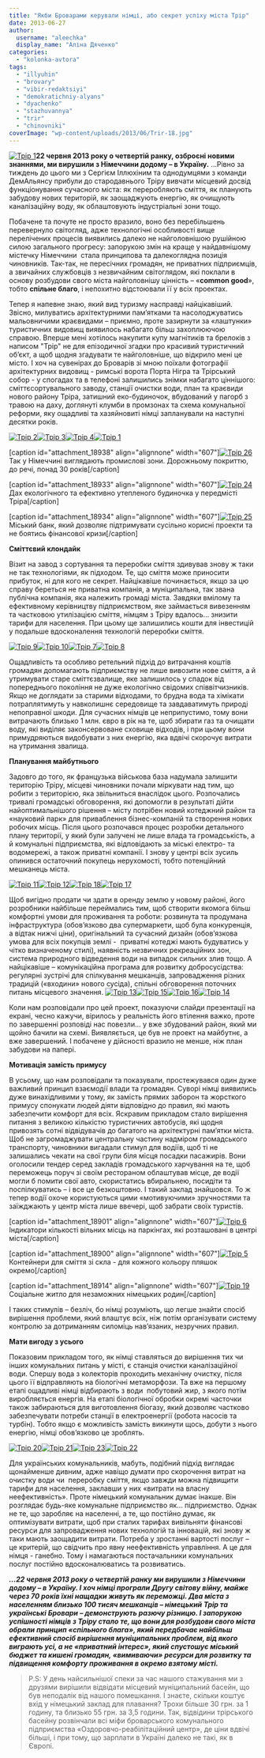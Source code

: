 ```yaml
---
title: "Якби Броварами керували німці, або секрет успіху міста Трір"
date: 2013-06-27
author: 
  username: "aleechka"
  display_name: "Аліна Дяченко"
categories: 
  - "kolonka-avtora"
tags: 
  - "illyuhin"
  - "brovary"
  - "vibir-redaktsiyi"
  - "demokratichniy-alyans"
  - "dyachenko"
  - "stazhuvannya"
  - "trir"
  - "chinovniki"
coverImage: "wp-content/uploads/2013/06/Trir-18.jpg"
---
```


[![Трір 1](https://mpz.brovary.org/wp-content/uploads/2013/06/Trir-1.jpg)](https://mpz.brovary.org/wp-content/uploads/2013/06/Trir-1.jpg)**22 червня 2013 року о четвертій ранку, озброєні новими знаннями, ми вирушили з Німеччини додому – в Україну.** …Рівно за тиждень до цього ми з Сергієм Іллюхіним та однодумцями з команди ДемАльянсу прибули до стародавнього Тріру вивчати місцевий досвід функціонування сучасного міста: як переробляють сміття, як планують забудову нових територій, як заощаджують енергію, як очищують каналізаційну воду, як облаштовують індустріальні зони тощо.

Побачене та почуте не просто вразило, воно без перебільшень перевернуло світогляд, адже технологічні особливості вище перелічених процесів виявились далеко не найголовнішою рушійною силою загального прогресу: запорукою змін на краще у найдавнішому містечку Німеччини  стала принципова та далекоглядна позиція чиновників. Так-так, не пересічних громадян, не приватних підприємців, а звичайних службовців з незвичайним світоглядом, які поклали в основу розбудови свого міста найголовнішу цінність – «**common good**», тобто **спільне благо**, і непохитно відстоювали її у всіх проектах.

Тепер я напевне знаю, який вид туризму насправді найцікавіший. Звісно, милуватись архітектурними пам’ятками та насолоджуватись мальовничими краєвидами – приємно, проте зазирнути за «лаштунки» туристичних видовищ виявилось набагато більш захоплюючою справою. Вперше мені хотілось накупити купу магнітиків та брелоків з написом "Трір" не для епізодичної згадки про красивий туристичний об’єкт, а щоб щодня згадувати те найголовніше, що відкрило мені це місто. І хоч на сувенірах до Броварів зі мною поїхали фотографії архітектурних видовищ - римські ворота Порта Нігра та Трірський собор - у спогадах та в телефоні залишились знімки набагато ціннішого: сміттєсортувального заводу, станції очистки води, план та краєвиди нового району Тріра, затишний еко-будиночок, вбудований у пагорб з травою на даху, доглянуті клумби в промзонах та схема комунальної реформи, яку ощадливі та хазяйновиті німці запланували на наступні десятки років.

[![Трір 2](https://mpz.brovary.org/wp-content/uploads/2013/06/Trir-2.jpg)](https://mpz.brovary.org/wp-content/uploads/2013/06/Trir-2.jpg)[![Трір 3](https://mpz.brovary.org/wp-content/uploads/2013/06/Trir-3.jpg)](https://mpz.brovary.org/wp-content/uploads/2013/06/Trir-3.jpg)[![Трір 4](https://mpz.brovary.org/wp-content/uploads/2013/06/Trir-4.jpg)](https://mpz.brovary.org/wp-content/uploads/2013/06/Trir-4.jpg)[![Трір 1](https://mpz.brovary.org/wp-content/uploads/2013/06/Trir-1.jpg)](https://mpz.brovary.org/wp-content/uploads/2013/06/Trir-1.jpg)

\[caption id="attachment\_18938" align="alignnone" width="607"\][![Трір 26](https://mpz.brovary.org/wp-content/uploads/2013/06/Trir-26.jpg)](https://mpz.brovary.org/wp-content/uploads/2013/06/Trir-26.jpg) Так у Німеччині виглядають промислові зони. Дорожньому покриттю, до речі, понад 30 років\[/caption\]

\[caption id="attachment\_18933" align="alignnone" width="607"\][![Трір 24](https://mpz.brovary.org/wp-content/uploads/2013/06/Trir-24.jpg)](https://mpz.brovary.org/wp-content/uploads/2013/06/Trir-24.jpg) Дах екологічного та ефективно утепленого будиночка у передмісті Тріра\[/caption\]

\[caption id="attachment\_18934" align="alignnone" width="607"\][![Трір 25](https://mpz.brovary.org/wp-content/uploads/2013/06/Trir-25.jpg)](https://mpz.brovary.org/wp-content/uploads/2013/06/Trir-25.jpg) Міський банк, який дозволяє підтримувати сусільно корисні проекти та не боятись фінансової кризи\[/caption\]

**Сміттєвий клондайк** 

Візит на завод з сортування та переробки сміття здивував знову ж таки не так технологіями, як підходом. Те, що сміття може приносити прибуток, ні для кого не секрет. Найцікавіше починається, якщо за цю справу береться не приватна компанія, а муніципальна, так звана публічна компанія, яка належить громаді міста. Завдяки вмілому та ефективному керівництву підприємством, яке займається вивезенням та частковою утилізацією сміття, німцям з Тріру вдалось… знизити тарифи для населення. При цьому ще залишились кошти для інвестицій у подальше вдосконалення технологій переробки сміття.

[![Трір 9](https://mpz.brovary.org/wp-content/uploads/2013/06/Trir-9.jpg)](https://mpz.brovary.org/wp-content/uploads/2013/06/Trir-9.jpg)[![Трір 10](https://mpz.brovary.org/wp-content/uploads/2013/06/Trir-10.jpg)](https://mpz.brovary.org/wp-content/uploads/2013/06/Trir-10.jpg)[![Трір 7](https://mpz.brovary.org/wp-content/uploads/2013/06/Trir-7.jpg)](https://mpz.brovary.org/wp-content/uploads/2013/06/Trir-7.jpg)[![Трір 8](https://mpz.brovary.org/wp-content/uploads/2013/06/Trir-8.jpg)](https://mpz.brovary.org/wp-content/uploads/2013/06/Trir-8.jpg)

Ощадливість та особливо ретельний підхід до витрачання коштів громадян допомагають підприємству не лише вивозити нове сміття, а й утримувати старе сміттєзвалище, яке залишилось у спадок від попереднього покоління не дуже екологічно свідомих співвітчизників. Якщо не доглядати за старими відходами, то брудна вода та хімікати потраплятимуть у навколишнє середовище та завдаватимуть природі непоправної шкоди. Для сучасних німців це неприпустимо, тому вони витрачають близько 1 млн. євро в рік на те, щоб збирати газ та очищати воду, які виділяє законсервоване сховище відходів, і при цьому вони примудряються видобувати з них енергію, яка вдвічі скорочує витрати на утримання звалища.

**Планування майбутнього**

Задовго до того, як французька військова база надумала залишити територію Тріру, місцеві чиновники почали міркувати над тим, що робити з територією, яка звільниться внаслідок цього. Розпочались тривалі громадські обговорення, які допомогли в результаті дійти найоптимальнішого рішення – місту потрібен новий котеджний район та «науковий парк» для приваблення бізнес-компаній та створення нових робочих місць. Після цього розпочався процес розробки детального плану території, у який були залучені не лише влада та громадськість, а й комунальні підприємства, які відповідають за міські електро- та водомережі, а також приватні компанії. І знову у центрі всіх зусиль опинився остаточний покупець нерухомості, тобто потенційний мешканець міста.

[![Трір 11](https://mpz.brovary.org/wp-content/uploads/2013/06/Trir-11.jpg)](https://mpz.brovary.org/wp-content/uploads/2013/06/Trir-11.jpg)[![Трір 12](https://mpz.brovary.org/wp-content/uploads/2013/06/Trir-12.jpg)](https://mpz.brovary.org/wp-content/uploads/2013/06/Trir-12.jpg)[![Трір 18](https://mpz.brovary.org/wp-content/uploads/2013/06/Trir-18.jpg)](https://mpz.brovary.org/wp-content/uploads/2013/06/Trir-18.jpg)[![Трір 17](https://mpz.brovary.org/wp-content/uploads/2013/06/Trir-17.jpg)](https://mpz.brovary.org/wp-content/uploads/2013/06/Trir-17.jpg)

Щоб вигідно продати чи здати в оренду землю у новому районі, його розробники найбільше переймались тим, щоб створити якомога більш комфортні умови для проживання та роботи: розвинута та продумана інфраструктура (обов’язково два супермаркети, щоб була конкуренція, а відтак нижчі ціни), оригінальний та сучасний дизайн (обов’язкова умова для всіх покупців землі -  приватні котеджі мають будуватись у чітко визначеному стилі), наявність незвичних рекреаційних зон, система природного відведення води на випадок сильних злив тощо. А найцікавіше – комунікаційна програма для розвитку добросусідства: регулярні зустрічі для спілкування мешканців, запровадження різних традицій («входини» нового сусіда), спільні обговорення поточних питань місцевого значення. [![Трір 13](https://mpz.brovary.org/wp-content/uploads/2013/06/Trir-13.jpg)](https://mpz.brovary.org/wp-content/uploads/2013/06/Trir-13.jpg)[![Трір 15](https://mpz.brovary.org/wp-content/uploads/2013/06/Trir-15.jpg)](https://mpz.brovary.org/wp-content/uploads/2013/06/Trir-15.jpg)[![Трір 16](https://mpz.brovary.org/wp-content/uploads/2013/06/Trir-16.jpg)](https://mpz.brovary.org/wp-content/uploads/2013/06/Trir-16.jpg)[![Трір 14](https://mpz.brovary.org/wp-content/uploads/2013/06/Trir-14.jpg)](https://mpz.brovary.org/wp-content/uploads/2013/06/Trir-14.jpg)

Коли нам розповідали про цей проект, показуючи слайди презентації на екрані, чесно кажучи, вірилось у реальність його втілення важко, проте по завершенні розповіді нас повезли… у вже збудований район, який ми щойно бачили на схемі. Виявляється, це був не проект на майбутнє, а вже завершений. І побачене у дійсності вразило не менше, ніж план забудови на папері.

**Мотивація замість примусу**

В усьому, що нам розповідали та показували, простежувався один дуже важливий принцип взаємодії влади та громадян. Суворі німці виявились дуже винахідливими у тому, як замість прямих заборон та жорсткого примусу спонукати людей діяти відповідно до правил, які мають забезпечити комфорт для всіх. Яскравим прикладом стало вирішення питання з великою кількістю туристичних автобусів, які щодня привозять сотні відвідувачів до багатого на архітектурні пам’ятки міста. Щоб не загромаджувати центральну частину надміром громадського транспорту, чиновники вигадали стимул для водіїв, щоб ті не залишались чекати на свої групи біля місця посадки пасажирів. Вони оголосили тендер серед закладів громадського харчування на те, щоб переможець поруч зі своїм рестораном облаштував місце, де водії могли б помити свої авто, скористатись вбиральнею, посидіти та поспілкуватись – і все це безкоштовно. І такий заклад знайшовся. То ж тепер водії охоче користуються цими «мотивуючими» зручностями та заїжджають у центр міста лише ввечері, щоб забрати своїх туристів.

\[caption id="attachment\_18901" align="alignnone" width="607"\][![Трір 6](https://mpz.brovary.org/wp-content/uploads/2013/06/Trir-6.jpg)](https://mpz.brovary.org/wp-content/uploads/2013/06/Trir-6.jpg) Індикатори кількості вільних місць на паркінгах, які розташовані в центрі міста\[/caption\]

\[caption id="attachment\_18900" align="alignnone" width="607"\][![Трір 5](https://mpz.brovary.org/wp-content/uploads/2013/06/Trir-5.jpg)](https://mpz.brovary.org/wp-content/uploads/2013/06/Trir-5.jpg) Контейнери для сміття зі скла - для кожного кольору пляшок окремо\[/caption\]

\[caption id="attachment\_18914" align="alignnone" width="607"\][![Трір 19](https://mpz.brovary.org/wp-content/uploads/2013/06/Trir-19.jpg)](https://mpz.brovary.org/wp-content/uploads/2013/06/Trir-19.jpg) Соціальне житло для незаможних німецьких родин\[/caption\]

І таких стимулів – безліч, бо німці розуміють, що легше знайти спосіб вирішення проблеми, який влаштує всіх, ніж потім організувати систему контролю за дотриманням силоміць нав’язаних, незручних правил.

**Мати вигоду з усього**

Показовим прикладом того, як німці ставляться до вирішення тих чи інших комунальних питань у місті, є станція очистки каналізаційної води. Спершу вода з колекторів проходить механічну очистку, після цього її відправляють на біологічні метаморфози. Та вже на першому етапі ощадливі німці відбирають з води  побутовий жир, з якого потім виробляється енергія. На етапі біологічної обробки окремі часточки також забираються для виготовлення біогазу, який дозволяє частково забезпечувати потреби станції в електроенергії (робота насосів та турбін). Тобто якщо є можливість замість викинути щось, добути з нього енергію, німці обов’язково це зроблять.

[![Трір 20](https://mpz.brovary.org/wp-content/uploads/2013/06/Trir-20.jpg)](https://mpz.brovary.org/wp-content/uploads/2013/06/Trir-20.jpg)[![Трір 21](https://mpz.brovary.org/wp-content/uploads/2013/06/Trir-21.jpg)](https://mpz.brovary.org/wp-content/uploads/2013/06/Trir-21.jpg)[![Трір 23](https://mpz.brovary.org/wp-content/uploads/2013/06/Trir-23.jpg)](https://mpz.brovary.org/wp-content/uploads/2013/06/Trir-23.jpg)[![Трір 22](https://mpz.brovary.org/wp-content/uploads/2013/06/Trir-22.jpg)](https://mpz.brovary.org/wp-content/uploads/2013/06/Trir-22.jpg)

Для українських комунальників, мабуть, подібний підхід виглядає щонайменше дивним, адже навіщо думати про скорочення витрат на очистку води чи  переробку сміття, якщо завжди можна підвищити тарифи для населення, заклавши у них «витрати на власну неефективність». Проте німецький комунальник думає інакше. Він розглядає будь-яке комунальне підприємство як... підприємство. Однак не те, що заробляє на населенні, а те, що постійно думає, як оптимізувати витрати, щоб при сталих тарифах вивільняти фінансові ресурси для запровадження нових технологій та інновацій, які знову ж таки мають заощадити витрати. Потреба у зростанні вартості послуг – це критерій, що свідчить про явну неефективність управління. А це для німця - ганебно. Тому і намагаються постачальники комунальних послуг постійно вдосконалюватись та розвиватись.

**_…22 червня 2013 року о четвертій ранку ми вирушили з Німеччини додому – в Україну. І хоч німці програли Другу світову війну, майже через 70 років їхні нащадки живуть як переможці. Два міста з населенням близько 100 тисяч мешканців – німецький Трір та українські Бровари – демонструють разючу різницю. І запорукою успішності німців з Тріру стало те, що вони для розбудови свого міста обрали принцип «спільного блага», який передбачає найбільш ефективний спосіб вирішення муніципальних проблем, від якого виграють усі, а не «приватний інтерес», який спустошує міський бюджет та кишені громадян, «вимиваючи» ресурси для розвитку та підвищення комфорту проживання в окремо взятому місті._**

> P.S: У день найсильнішої спеки за час нашого стажування ми з друзями вирішили відвідати місцевий муніципальний басейн, що був неподалік від нашого помешкання. І знаєте, скільки коштує вхід у німецький заклад для плавання? Трохи більше 30 грн. за 1 годину, та близько 55 грн. за 3,5 години. Так, відвідини трірського басейну розвінчали всі міфи броварського комунального підприємства «Оздоровчо-реабілітаційний центр», де ціни вдвічі більші, і при тому, що зарплати в Україні далеко не такі, як в Європі.
